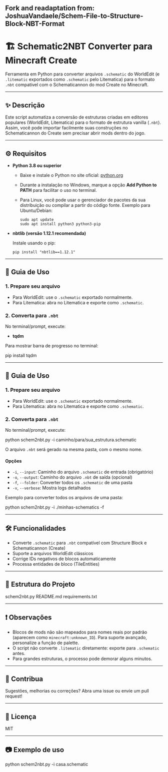 Fork and readaptation from: JoshuaVandaele/Schem-File-to-Structure-Block-NBT-Format
---

# 🏗️ Schematic2NBT Converter para Minecraft Create

Ferramenta em Python para converter arquivos `.schematic` do WorldEdit (e `.litematic` exportados como `.schematic` pelo Litematica) para o formato `.nbt` compatível com o Schematicannon do mod Create no Minecraft.

---

## ✨ Descrição

Este script automatiza a conversão de estruturas criadas em editores populares (WorldEdit, Litematica) para o formato de estrutura vanilla (`.nbt`). Assim, você pode importar facilmente suas construções no Schematicannon do Create sem precisar abrir mods dentro do jogo.

---

## ⚙️ Requisitos

- **Python 3.8 ou superior**

  - Baixe e instale o Python no site oficial: [python.org](https://www.python.org/downloads/)
  - Durante a instalação no Windows, marque a opção **Add Python to PATH** para facilitar o uso no terminal.
  - Para Linux, você pode usar o gerenciador de pacotes da sua distribuição ou compilar a partir do código fonte. Exemplo para Ubuntu/Debian:

    ```
    sudo apt update
    sudo apt install python3 python3-pip
    ```

- **nbtlib (versão 1.12.1 recomendada)**

  Instale usando o pip:
  ```
  pip install "nbtlib==1.12.1"
  ```
---

## 🚀 Guia de Uso

### 1. Prepare seu arquivo

- Para WorldEdit: use o `.schematic` exportado normalmente.
- Para Litematica: abra no Litematica e exporte como `.schematic`.

### 2. Converta para `.nbt`

No terminal/prompt, execute:


- **tqdm**

Para mostrar barra de progresso no terminal:

pip install tqdm


---

## 🚀 Guia de Uso

### 1. Prepare seu arquivo

- Para WorldEdit: use o `.schematic` exportado normalmente.
- Para Litematica: abra no Litematica e exporte como `.schematic`.

### 2. Converta para `.nbt`

No terminal/prompt, execute:

python schem2nbt.py -i caminho/para/sua_estrutura.schematic


O arquivo `.nbt` será gerado na mesma pasta, com o mesmo nome.

#### Opções

- `-i`, `--input`: Caminho do arquivo `.schematic` de entrada (obrigatório)
- `-o`, `--output`: Caminho do arquivo `.nbt` de saída (opcional)
- `-f`, `--folder`: Converter todos os `.schematic` de uma pasta
- `-v`, `--verbose`: Mostra logs detalhados

Exemplo para converter todos os arquivos de uma pasta:

python schem2nbt.py -i ./minhas-schematics -f


---

## 🛠️ Funcionalidades

- Converte `.schematic` para `.nbt` compatível com Structure Block e Schematicannon (Create)
- Suporte a arquivos WorldEdit clássicos
- Corrige IDs negativos de blocos automaticamente
- Processa entidades de bloco (TileEntities)

---

## 📁 Estrutura do Projeto

schem2nbt.py
README.md
requirements.txt


---

## ❗ Observações

- Blocos de mods não são mapeados para nomes reais por padrão (aparecem como `minecraft:unknown_ID`). Para suporte avançado, personalize a função de palette.
- O script não converte `.litematic` diretamente: exporte para `.schematic` antes.
- Para grandes estruturas, o processo pode demorar alguns minutos.

---

## 🤝 Contribua

Sugestões, melhorias ou correções? Abra uma issue ou envie um pull request!

---

## 📜 Licença

MIT

---

## 📷 Exemplo de uso

python schem2nbt.py -i casa.schematic



